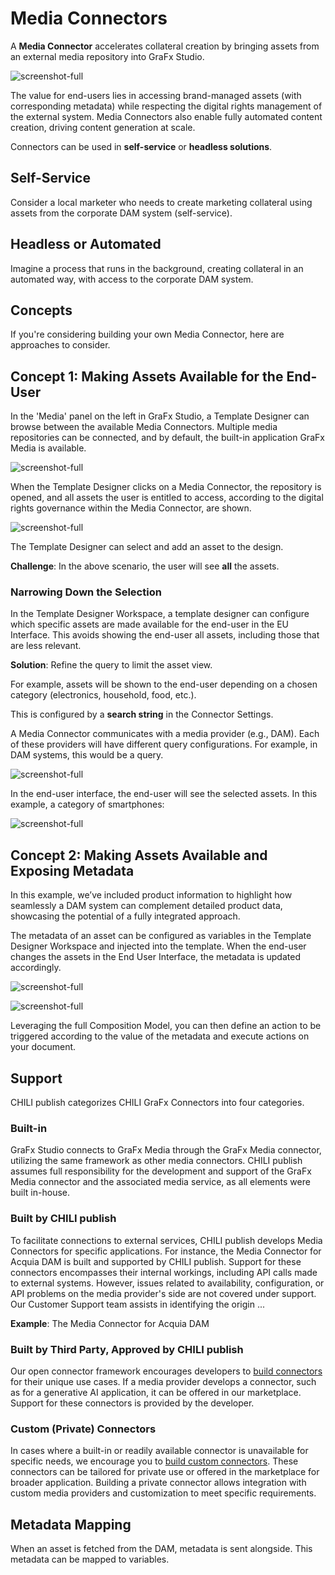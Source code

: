 # Media Connectors

A **Media Connector** accelerates collateral creation by bringing assets from an external media repository into GraFx Studio.

![screenshot-full](connector2.png)

The value for end-users lies in accessing brand-managed assets (with corresponding metadata) while respecting the digital rights management of the external system.
Media Connectors also enable fully automated content creation, driving content generation at scale.

Connectors can be used in **self-service** or **headless solutions**.

## Self-Service

Consider a local marketer who needs to create marketing collateral using assets from the corporate DAM system (self-service).

## Headless or Automated

Imagine a process that runs in the background, creating collateral in an automated way, with access to the corporate DAM system.

## Concepts

If you're considering building your own Media Connector, here are approaches to consider.

## Concept 1: Making Assets Available for the End-User

In the 'Media' panel on the left in GraFx Studio, a Template Designer can browse between the available Media Connectors. Multiple media repositories can be connected, and by default, the built-in application GraFx Media is available.

![screenshot-full](damconnector01.png)

When the Template Designer clicks on a Media Connector, the repository is opened, and all assets the user is entitled to access, according to the digital rights governance within the Media Connector, are shown.

![screenshot-full](damconnector02.png)

The Template Designer can select and add an asset to the design. 

**Challenge**: In the above scenario, the user will see **all** the assets.

### Narrowing Down the Selection

In the Template Designer Workspace, a template designer can configure which specific assets are made available for the end-user in the EU Interface. This avoids showing the end-user all assets, including those that are less relevant.

**Solution**: Refine the query to limit the asset view.

For example, assets will be shown to the end-user depending on a chosen category (electronics, household, food, etc.).

This is configured by a **search string** in the Connector Settings.

A Media Connector communicates with a media provider (e.g., DAM). Each of these providers will have different query configurations. For example, in DAM systems, this would be a query.

![screenshot-full](damconnector03.png)

In the end-user interface, the end-user will see the selected assets. In this example, a category of smartphones:

![screenshot-full](damconnector04.png)

## Concept 2: Making Assets Available and Exposing Metadata

In this example, we’ve included product information to highlight how seamlessly a DAM system can complement detailed product data, showcasing the potential of a fully integrated approach.

The metadata of an asset can be configured as variables in the Template Designer Workspace and injected into the template. When the end-user changes the assets in the End User Interface, the metadata is updated accordingly.

![screenshot-full](damconnector05.png)

![screenshot-full](damconnector06.png)

Leveraging the full Composition Model, you can then define an action to be triggered according to the value of the metadata and execute actions on your document.

## Support

CHILI publish categorizes CHILI GraFx Connectors into four categories.

### Built-in

GraFx Studio connects to GraFx Media through the GraFx Media connector, utilizing the same framework as other media connectors. CHILI publish assumes full responsibility for the development and support of the GraFx Media connector and the associated media service, as all elements were built in-house.

### Built by CHILI publish

To facilitate connections to external services, CHILI publish develops Media Connectors for specific applications. For instance, the Media Connector for Acquia DAM is built and supported by CHILI publish. Support for these connectors encompasses their internal workings, including API calls made to external systems. However, issues related to availability, configuration, or API problems on the media provider's side are not covered under support. Our Customer Support team assists in identifying the origin ...

**Example**: The Media Connector for Acquia DAM

### Built by Third Party, Approved by CHILI publish

Our open connector framework encourages developers to [build connectors](/GraFx-Developers/connectors/build-media-connector/) for their unique use cases. If a media provider develops a connector, such as for a generative AI application, it can be offered in our marketplace. Support for these connectors is provided by the developer.

### Custom (Private) Connectors

In cases where a built-in or readily available connector is unavailable for specific needs, we encourage you to [build custom connectors](/GraFx-Developers/connectors/build-media-connector/). These connectors can be tailored for private use or offered in the marketplace for broader application. Building a private connector allows integration with custom media providers and customization to meet specific requirements.

## Metadata Mapping

When an asset is fetched from the DAM, metadata is sent alongside. This metadata can be mapped to variables.
